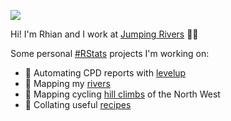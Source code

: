 ![](https://media-exp1.licdn.com/dms/image/C5616AQGlapViIdMwiQ/profile-displaybackgroundimage-shrink_350_1400/0/1554739583170?e=1631750400&v=beta&t=lRyETymNjpj8dYLAvBekbsRjAX639eLldFsk1u_R6kI)

Hi! I'm Rhian and I work at [Jumping Rivers](http://github.com/jumpingrivers) :technologist:

Some personal [#RStats](https://twitter.com/hashtag/rstats) projects I'm working on:

- :rocket: Automating CPD reports with [levelup](https://github.com/statsrhian/levelup)
- :rowboat: Mapping my [rivers](https://github.com/statsrhian/these-are-my-rivers)
- :bicyclist: Mapping cycling [hill climbs](https://github.com/statsrhian/hill-climbs) of the North West
- :spaghetti: Collating useful [recipes](https://github.com/statsrhian/recipes)
